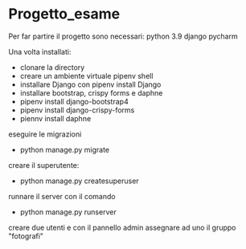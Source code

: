 # Progetto_esame
Per far partire il progetto sono necessari:
python 3.9
django
pycharm 

Una volta installati:
- clonare la directory
- creare un ambiente virtuale pipenv shell
- installare Django con pipenv install Django
- installare bootstrap, crispy forms e daphne
- pipenv install django-bootstrap4
- pipenv install django-crispy-forms
- piennv install daphne

eseguire le migrazioni
- python manage.py migrate

creare il superutente:
- python manage.py createsuperuser

runnare il server con il comando
- python manage.py runserver
  
creare due utenti e con il pannello admin assegnare ad uno il gruppo "fotografi"
